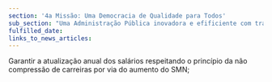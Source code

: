 ```yaml
---
section: '4a Missão: Uma Democracia de Qualidade para Todos'
sub_section: "Uma Administração Pública inovadora e efificiente com trabalhadores motivados"
fulfilled_date:
links_to_news_articles:
---
```


Garantir a atualização anual dos salários respeitando o princípio da não compressão de carreiras por via do aumento do SMN;